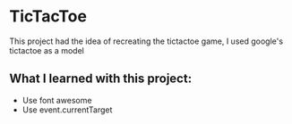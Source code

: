 <h1>TicTacToe</h1>

<p>This project had the idea of recreating the tictactoe game, I used google's tictactoe as a model</p>

<h2> What I learned with this project: </h2>
<ul>
    <li>Use font awesome</li>
    <li>Use event.currentTarget</li>
</ul>
